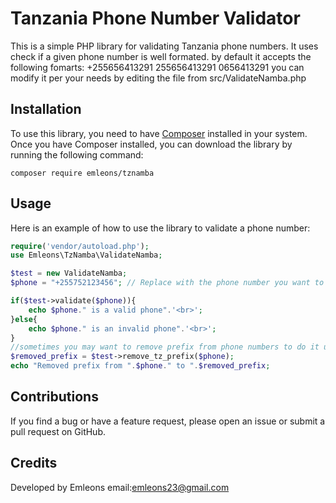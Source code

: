 # Tanzania Phone Number Validator

This is a simple PHP library for validating Tanzania phone numbers. It uses check if a given phone number is well formated.
by default it accepts the following fomarts:
+255656413291
255656413291
0656413291
you can modify it per your needs by editing the file from src/ValidateNamba.php
## Installation

To use this library, you need to have [Composer](https://getcomposer.org/) installed in your system. Once you have Composer installed, you can download the library by running the following command:

```
composer require emleons/tznamba
```

## Usage

Here is an example of how to use the library to validate a phone number:

```php 
require('vendor/autoload.php');
use Emleons\TzNamba\ValidateNamba;

$test = new ValidateNamba;
$phone = "+255752123456"; // Replace with the phone number you want to validate

if($test->validate($phone)){
    echo $phone." is a valid phone".'<br>';
}else{
    echo $phone." is an invalid phone".'<br>';
}
//sometimes you may want to remove prefix from phone numbers to do it use the emove_tz_prefix() method and pass your phone that follows accepted format
$removed_prefix = $test->remove_tz_prefix($phone);
echo "Removed prefix from ".$phone." to ".$removed_prefix;
```

## Contributions

If you find a bug or have a feature request, please open an issue or submit a pull request on GitHub.

## Credits

Developed by Emleons email:emleons23@gmail.com

